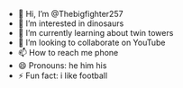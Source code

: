 - 👋 Hi, I’m @Thebigfighter257
- 👀 I’m interested in dinosaurs
- 🌱 I’m currently learning about twin towers
- 💞️ I’m looking to collaborate on YouTube 
- 📫 How to reach me phone 
- 😄 Pronouns: he him his
- ⚡ Fun fact: i like football
  

<!---
Thebigfighter257/Thebigfighter257 is a ✨ special ✨ repository because its `README.md` (this file) appears on your GitHub profile.
You can click the Preview link to take a look at your changes.
--->
